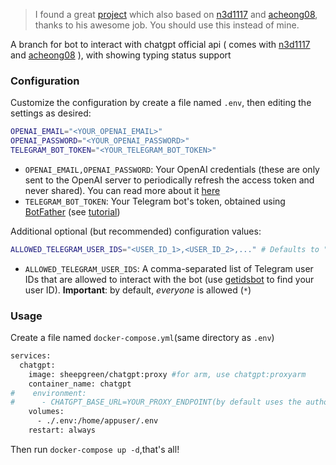 > I found a great [project](https://github.com/wenLiangcan/chatgpt-telegram-bot) which also based on [n3d1117](https://github.com/n3d1117/chatgpt-telegram-bot) and [acheong08](https://github.com/acheong08/ChatGPT), thanks to his awesome job. You should use this instead of mine.

A branch for bot to interact with chatgpt official api ( comes with [n3d1117](https://github.com/n3d1117/chatgpt-telegram-bot) and [acheong08](https://github.com/acheong08/ChatGPT) ), with showing typing status support
### Configuration
Customize the configuration by create a file named `.env`, then editing the settings as desired:
```bash
OPENAI_EMAIL="<YOUR_OPENAI_EMAIL>"
OPENAI_PASSWORD="<YOUR_OPENAI_PASSWORD>"
TELEGRAM_BOT_TOKEN="<YOUR_TELEGRAM_BOT_TOKEN>"
```
* `OPENAI_EMAIL,OPENAI_PASSWORD`: Your OpenAI credentials (these are only sent to the OpenAI server to periodically refresh the access token and never shared). You can read more about it [here](https://github.com/acheong08/ChatGPT)
* `TELEGRAM_BOT_TOKEN`: Your Telegram bot's token, obtained using [BotFather](http://t.me/botfather) (see [tutorial](https://core.telegram.org/bots/tutorial#obtain-your-bot-token))

Additional optional (but recommended) configuration values:
```bash
ALLOWED_TELEGRAM_USER_IDS="<USER_ID_1>,<USER_ID_2>,..." # Defaults to "*"
```
* `ALLOWED_TELEGRAM_USER_IDS`: A comma-separated list of Telegram user IDs that are allowed to interact with the bot (use [getidsbot](https://t.me/getidsbot) to find your user ID). **Important**: by default, *everyone* is allowed (`*`)

### Usage
Create a file named `docker-compose.yml`(same directory as `.env`)
```bash
services:
  chatgpt:
    image: sheepgreen/chatgpt:proxy #for arm, use chatgpt:proxyarm
    container_name: chatgpt
#    environment:
#      - CHATGPT_BASE_URL=YOUR_PROXY_ENDPOINT(by default uses the author's, may have problems sometimes)
    volumes:
      - ./.env:/home/appuser/.env
    restart: always
```
Then run `docker-compose up -d`,that's all!
